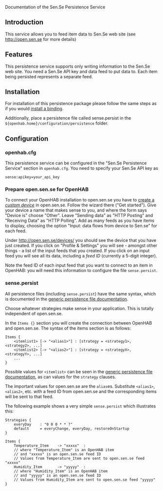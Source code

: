 Documentation of the Sen.Se Persistence Service

## Introduction

This service allows you to feed item data to Sen.Se web site (see http://open.sen.se for more details)

## Features

This persistence service supports only writing information to the Sen.Se web site.
You need a Sen.Se API key and data feed to put data to. Each item being persisted represents a separate feed.

## Installation

For installation of this persistence package please follow the same steps as if you would [install a binding](Bindings).

Additionally, place a persistence file called sense.persist in the `${openhab.home}/configuration/persistence` folder.

## Configuration

### openhab.cfg

This persistence service can be configured in the "Sen.Se Persistence Service" section in `openhab.cfg`. You need to specify your Sen.Se API key as

    sense:apikey=your_api_key

### Prepare open.sen.se for OpenHAB

To connect your OpenHAB installation to open.sen.se you have to [create a _custom device_](http://open.sen.se/devices/add/custom/#navbar) in open.sen.se. Follow the wizard there ("Get started"). Give your device a name that makes sense to you, and where the form says "Device is" choose "Other". Leave "Sending data" as "HTTP Posting" and "Receiving Data" as "HTTP Polling". Add as many feeds as you have items to display, choosing the option "Input: data flows from device to Sen.se" for each feed.

Under http://open.sen.se/devices/ you should see the device that you have just created. If you click on "Profile & Settings" you will see - amongst other things - a list of the input feeds that you created. If you click on an input feed you will see all its data, including a _feed ID_ (currently a 5-digit integer).

Note the feed ID of each input feed that you want to connect to an item in OpenHAB: you will need this information to configure the file `sense.persist`.

### sense.persist

All persistence files (including `sense.persist`) have the same syntax, which is documented in the [generic persistence file documentation](https://github.com/openhab/openhab/wiki/Persistence).

Choose whatever strategies make sense in your application. This is totally independent of open.sen.se.

In the `Items {}` section you will create the connection between OpenHAB and open.sen.se. The syntax of the items section is as follows:
```
Items {
    <itemlist1> [-> "<alias1>"] : [strategy = <strategy1>, <strategy2>, ...]
    <itemlist2> [-> "<alias2>"] : [strategy = <strategyX>, <strategyY>, ...]
    ...
}
```
Possible values for `<itemlist>` can be seen in the [generic persistence file documentation](https://github.com/openhab/openhab/wiki/Persistence), as can values for the `strategy` clauses.

The important values for open.sen.se are the `alias`es. Substitute `<alias1>`, `<alias2>`, etc. with a feed ID from open.sen.se and the corresponding items will be sent to that feed.

The following example shows a very simple `sense.persist` which illustrates this:
```
Strategies {
	everyDay	: "0 0 0 * * ?"
	default		= everyChange, everyDay, restoreOnStartup
}

Items {
	Temperature_Item	-> "xxxxx"	:
	// where "Temperature_Item" is an OpenHAB item
	// and "xxxxx" is an open.sen.se feed ID
	// Values from Temperature_Item are sent to open.sen.se feed "xxxxx"
	Humidity_Item		-> "yyyyy"	:
	// where "Humidity_Item" is an OpenHAB item
	// and "yyyyy" is an open.sen.se feed ID
	// Values from Humidity_Item are sent to open.sen.se feed "yyyyy"
}
```
